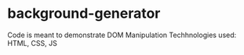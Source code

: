 # background-generator

Code is meant to demonstrate DOM Manipulation
Techhnologies used: HTML, CSS, JS
